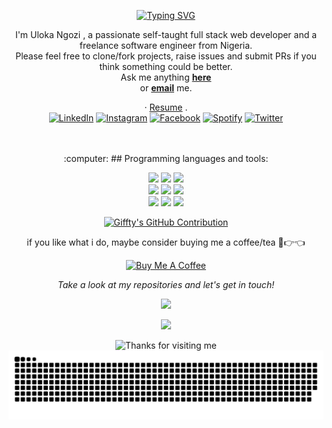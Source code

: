 

<p align="center">
<a href="https://git.io/typing-svg"><img src="https://readme-typing-svg.herokuapp.com?font=Dancing+Script&weight=600&duration=3000&pause=1000&color=30804A&background=15151500&center=true&vCenter=true&multiline=true&width=440&height=60&lines=Welcome+to;Gifftybabe's+Github..&hearts;" alt="Typing SVG" /></a>
</p>

<div align="center">

 I'm Uloka Ngozi , a passionate self-taught full stack web developer and a freelance software engineer from Nigeria.<br> 
 Please feel free to clone/fork projects, raise issues and submit PRs if you think something could be better. <br>
  Ask me anything <a href="https://github.com/Gifftybabe/Gifftybabe/issues/new"><b>here</b></a><br>
    or <a href="mailto:ulokangozi@gmail.com"><b>email</b></a> me.

· <a href="https://drive.google.com/file/d/1cWF-czWEcZXS97p_5xyC3ZqJXmJID2Dt/view?usp=share_link">Resume</a> .
<br>
 <a href="https://www.linkedin.com/in/Gifftybabe" target="_blank"><img src="https://img.shields.io/badge/LinkedIn-%230077B5.svg?&style=flat-square&logo=linkedin&logoColor=white" alt="LinkedIn"></a>
<a href="https://www.instagram.com/Gifftybabe" target="_blank"><img src="https://img.shields.io/badge/Instagram-%23E4405F.svg?&style=flat-square&logo=instagram&logoColor=white" alt="Instagram"></a>
<a href="https://www.facebook.com/originalphreak" target="_blank"><img src="https://img.shields.io/badge/Facebook-%231877F2.svg?&style=flat-square&logo=facebook&logoColor=white" alt="Facebook"></a>
<a href="https://open.spotify.com/user/31hrejgznllsxivvdskuqjqb24qq" target="_blank"><img src="https://img.shields.io/badge/Spotify-%231ED760.svg?&style=flat-square&logo=spotify&logoColor=white" alt="Spotify"></a>
<a href="https://www.twitter.com/Gifftybabe" target="_blank"><img src="https://img.shields.io/badge/Instagram-%23E4405F.svg?&style=flat-square&logo=instagram&logoColor=white" alt="Twitter"></a>
   

<br>
<br>
:computer: ## Programming languages and tools: 
  <p>
<code><img width="10%" src="https://www.vectorlogo.zone/logos/javascript/javascript-ar21.svg"></code>
<code><img width="10%" src="https://www.vectorlogo.zone/logos/python/python-ar21.svg"></code>
<code><img width="8%" src="https://www.vectorlogo.zone/logos/github/github-ar21.svg"></code>
<br />
<code><img width="10%" src="https://www.vectorlogo.zone/logos/golang/golang-ar21.svg"></code>
<code><img width="10%" src="https://www.vectorlogo.zone/logos/mysql/mysql-ar21.svg"></code>
<code><img width="10%" src="https://www.vectorlogo.zone/logos/w3_css/w3_css-ar21.svg"></code>
<br />
<code><img width="10%" src="https://www.vectorlogo.zone/logos/pocoo_flask/pocoo_flask-ar21.svg"></code>
<code><img width="10%" src="https://www.vectorlogo.zone/logos/w3_html5/w3_html5-ar21.svg"></code>
<code><img width="10%" src="https://www.vectorlogo.zone/logos/git-scm/git-scm-ar21.svg"></code>
</p>


<p align="center">
  <a href="https://github.com/Gifftybabe">
    <img src="https://github-profile-summary-cards.vercel.app/api/cards/profile-details?username=Gifftybabe&theme=radical" alt="Giffty's GitHub Contribution"/>
  </a>
</p>

if you like what i do, maybe consider buying me a coffee/tea 🥺👉👈

<a href="https://www.buymeacoffee.com/Gifftybabe" target="_blank"><img src="https://cdn.buymeacoffee.com/buttons/v2/default-red.png" alt="Buy Me A Coffee" width="150" ></a>


<p align="center">
 <i>Take a look at my repositories and let's get in touch!</i>
<p  align="center">
<img src="https://visitor-badge.laobi.icu/badge?page_id=Gifftybabe"/>       
</p>

</p>

![](https://github.com/Gifftybabe/Gifftybabe/blob/master/teeter.gif?raw=true)

<img height="120" alt="Thanks for visiting me" width="100%" src="https://raw.githubusercontent.com/BrunnerLivio/brunnerlivio/master/images/marquee.svg" />

<div align="center">
  <a href="https://1999azzar.github.io/1999AZZAR/">
  <img  src="https://github.com/1999AZZAR/1999AZZAR/blob/main/resources/img/grid-snake.svg"
       alt="snake" /></a>
</div>

